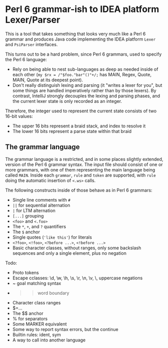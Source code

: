 # Perl 6 grammar-ish to IDEA platform Lexer/Parser

This is a tool that takes something that looks very much like a Perl 6 grammar
and produces Java code implementing the IDEA platform `Lexer` and `PsiParser`
interfaces.

This turns out to be a hard problem, since Perl 6 grammars, used to specify
the Perl 6 language:

* Rely on being able to nest sub-languages as deep as needed inside of each
  other (`my $rx = /"$foo."bar"()"+/;` has MAIN, Regex, Quote, MAIN, Quote
  at its deepest point).
* Don't really distinguish lexing and parsing (it "writes a lexer for you",
  but some things are handled imperatively rather than by those lexers). By
  contrast, IntelliJ strongly decouples the lexing and parsing phases, and
  the current lexer state is only recorded as an integer.

Therefore, the integer used to represent the current state consists of two
16-bit values:

* The upper 16 bits represent a braid stack, and index to resolve it
* The lower 16 bits represent a parse state within that braid

## The grammar language

The grammar language is a restricted, and in some places slightly extended,
version of the Perl 6 grammar syntax. The input file should consist of one or
more grammars, with one of them representing the main language being called
`MAIN`. Inside each `grammar`, `rule` and `token` are supported, with `rule`
doing the automatic insertion of `<.ws>` calls.

The following constructs inside of those behave as in Perl 6 grammars:

* Single line comments with `#`
* `||` for sequential alternation
* `|` for LTM alternation
* `[...]` grouping
* `<foo>` and `<.foo>`
* The `*`, `+`, and `?` quantifiers 
* The `$` anchor
* Single quotes (`'like this'`) for literals
* `<?foo>`, `<!foo>`, `<?before ...>`, `<!before ...>`
* Basic character classes, without ranges, only some backslash sequences and
  only a single element, plus no negation

Todo:

* Proto tokens
* Escape cclasses: \d, \w, \h, \s, \r, \n, \v, \\, uppercase negations
* ~ goal matching syntax
* >> word boundary
* Character class ranges
* $<capture>=...
* The $$ anchor
* % for separators
* Some MARKER equivalent
* Some way to report syntax errors, but the continue
* Builtin rules: ident, sym
* A way to call into another language
